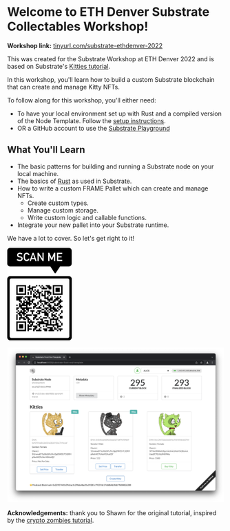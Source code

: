 
# Welcome to ETH Denver Substrate Collectables Workshop!

**Workshop link:** [tinyurl.com/substrate-ethdenver-2022](tinyurl.com/substrate-ethdenver-2022)

This was created for the Substrate Workshop at ETH Denver 2022 and is based on Substrate's [Kitties tutorial](https://docs.substrate.io/tutorials/v3/kitties/pt1/).

In this workshop, you'll learn how to build a custom Substrate blockchain that can create and manage Kitty NFTs.

To follow along for this workshop, you'll either need:

- To have your local environment set up with Rust and a compiled version of the Node Template. Follow the [setup instructions](./core/setup.md).
- OR a GitHub account to use the [Substrate Playground](https://playground.substrate.dev/?deploy=node-template)

## What You'll Learn

* The basic patterns for building and running a Substrate node on your local machine.
* The basics of [Rust](https://www.rust-lang.org/) as used in Substrate.
* How to write a custom FRAME Pallet which can create and manage NFTs.
	* Create custom types.
	* Manage custom storage.
	* Write custom logic and callable functions.
* Integrate your new pallet into your Substrate runtime.

We have a lot to cover.
So let's get right to it!

<!-- slide:break -->

<img src="assets/qr-code.png" alt="qr-code" width="150"/>

![substrate](assets/final-front-end.png)

**Acknowledgements:** thank you to Shawn for the original tutorial, inspired by the [crypto zombies tutorial](https://cryptozombies.io/en/lesson/1/chapter/1).